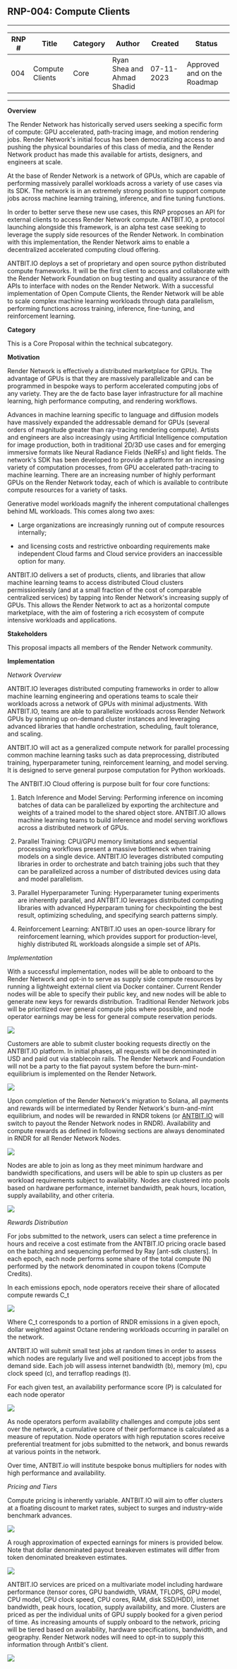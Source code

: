 ## **RNP-004: Compute Clients**

---
|RNP # |Title  |Category | Author |Created | Status |
|------|-------|---------|--------|--|--|
|004   | Compute Clients |Core |Ryan Shea and Ahmad Shadid|07-11-2023|Approved and on the Roadmap|
---

**Overview**

The Render Network has historically served users seeking a specific form
of compute: GPU accelerated, path-tracing image, and motion rendering
jobs. Render Network's initial focus has been democratizing access to
and pushing the physical boundaries of this class of media, and the
Render Network product has made this available for artists, designers,
and engineers at scale.

At the base of Render Network is a network of GPUs, which are capable of
performing massively parallel workloads across a variety of use cases
via its SDK. The network is in an extremely strong position to support
compute jobs across machine learning training, inference, and fine
tuning functions.

In order to better serve these new use cases, this RNP proposes an API
for external clients to access Render Network compute. ANTBIT.IO, a
protocol launching alongside this framework, is an alpha test case
seeking to leverage the supply side resources of the Render Network. In
combination with this implementation, the Render Network aims to enable
a decentralized accelerated computing cloud offering.

ANTBIT.IO deploys a set of proprietary and open source python
distributed compute frameworks. It will be the first client to access
and collaborate with the Render Network Foundation on bug testing and quality
assurance of the APIs to interface with nodes on the Render Network.
With a successful implementation of Open Compute Clients, the Render
Network will be able to scale complex machine learning workloads through
data parallelism, performing functions across training, inference,
fine-tuning, and reinforcement learning.

**Category**

This is a Core Proposal within the technical subcategory.

**Motivation**

Render Network is effectively a distributed marketplace for GPUs. The
advantage of GPUs is that they are massively parallelizable and can be
programmed in bespoke ways to perform accelerated computing jobs of any
variety. They are the de facto base layer infrastructure for all machine
learning, high performance computing, and rendering workflows.

Advances in machine learning specific to language and diffusion models
have massively expanded the addressable demand for GPUs (several orders
of magnitude greater than ray-tracing rendering compute). Artists and
engineers are also increasingly using Artificial Intelligence
computation for image production, both in traditional 2D/3D use cases
and for emerging immersive formats like Neural Radiance Fields (NeRFs)
and light fields. The network's SDK has been developed to provide a
platform for an increasing variety of computation processes, from GPU
accelerated path-tracing to machine learning. There are an increasing
number of highly performant GPUs on the Render Network today, each of
which is available to contribute compute resources for a variety of
tasks.

Generative model workloads magnify the inherent computational challenges
behind ML workloads. This comes along two axes:

-   Large organizations are increasingly running out of compute
    resources internally;

-   and licensing costs and restrictive onboarding requirements make
    independent Cloud farms and Cloud service providers an
    inaccessible option for many.

ANTBIT.IO delivers a set of products, clients, and libraries that allow
machine learning teams to access distributed Cloud clusters
permissionlessly (and at a small fraction of the cost of comparable
centralized services) by tapping into Render Network's increasing supply
of GPUs. This allows the Render Network to act as a horizontal compute
marketplace, with the aim of fostering a rich ecosystem of compute
intensive workloads and applications.

**Stakeholders**

This proposal impacts all members of the Render Network community.

**Implementation**

*Network Overview*

ANTBIT.IO leverages distributed computing frameworks in order to allow
machine learning engineering and operations teams to scale their
workloads across a network of GPUs with minimal adjustments. With
ANTBIT.IO, teams are able to parallelize workloads across Render Network
GPUs by spinning up on-demand cluster instances and leveraging advanced
libraries that handle orchestration, scheduling, fault tolerance, and
scaling.

ANTBIT.IO will act as a generalized compute network for parallel
processing common machine learning tasks such as data preprocessing,
distributed training, hyperparameter tuning, reinforcement learning, and
model serving. It is designed to serve general purpose computation for
Python workloads.

The ANTBIT.IO Cloud offering is purpose built for four core functions:

1.  Batch Inference and Model Serving: Performing inference on incoming
    batches of data can be parallelized by exporting the architecture
    and weights of a trained model to the shared object store.
    ANTBIT.IO allows machine learning teams to build inference and
    model serving workflows across a distributed network of GPUs.

2.  Parallel Training: CPU/GPU memory limitations and sequential
    processing workflows present a massive bottleneck when training
    models on a single device. ANTBIT.IO leverages distributed
    computing libraries in order to orchestrate and batch training
    jobs such that they can be parallelized across a number of
    distributed devices using data and model parallelism.

3.  Parallel Hyperparameter Tuning: Hyperparameter tuning experiments
    are inherently parallel, and ANTBIT.IO leverages distributed
    computing libraries with advanced Hyperparam tuning for
    checkpointing the best result, optimizing scheduling, and
    specifying search patterns simply.

4.  Reinforcement Learning: ANTBIT.IO uses an open-source library for
    reinforcement learning, which provides support for
    production-level, highly distributed RL workloads alongside a
    simple set of APIs.

*Implementation*

With a successful implementation, nodes will be able to onboard to the
Render Network and opt-in to serve as supply side compute resources by
running a lightweight external client via Docker container. Current
Render nodes will be able to specify their public key, and new nodes
will be able to generate new keys for rewards distribution. Traditional
Render Network jobs will be prioritized over general compute jobs where
possible, and node operator earnings may be less for general compute
reservation periods.

![](RNP-004/image8.png)

Customers are able to submit cluster booking requests directly on the
ANTBIT.IO platform. In initial phases, all requests will be denominated
in USD and paid out via stablecoin rails. The Render Network and
Foundation will not be a party to the fiat payout system before the
burn-mint-equilibrium is implemented on the Render Network.

![](RNP-004/image3.png)

Upon completion of the Render Network's migration to Solana, all
payments and rewards will be intermediated by Render Network's
burn-and-mint equilibrium, and nodes will be rewarded in RNDR tokens (or
[ANTBIT.IO](http://antbit.io) will switch to payout the Render Network
nodes in RNDR). Availability and compute rewards as defined in following
sections are always denominated in RNDR for all Render Network Nodes.

![](RNP-004/image4.png)

Nodes are able to join as long as they meet minimum hardware and
bandwidth specifications, and users will be able to spin up clusters as
per workload requirements subject to availability. Nodes are clustered
into pools based on hardware performance, internet bandwidth, peak
hours, location, supply availability, and other criteria.

![](RNP-004/image7.png)

*Rewards Distribution*

For jobs submitted to the network, users can select a time preference in
hours and receive a cost estimate from the ANTBIT.IO pricing oracle
based on the batching and sequencing performed by Ray \[ant-sdk
clusters\]. In each epoch, each node performs some share of the total
compute (N) performed by the network denominated in coupon tokens
(Compute Credits).

In each emissions epoch, node operators receive their share of allocated
compute rewards C_t

![](RNP-004/image1.png)

Where C_t corresponds to a portion of RNDR emissions in a given epoch,
dollar weighted against Octane rendering workloads occurring in parallel
on the network.

ANTBIT.IO will submit small test jobs at random times in order to assess
which nodes are regularly live and well positioned to accept jobs from
the demand side. Each job will assess internet bandwidth (b), memory
(m), cpu clock speed (c), and terraflop readings (t).

For each given test, an availability performance score (P) is calculated
for each node operator

![](RNP-004/image2.png)

As node operators perform availability challenges and compute jobs sent
over the network, a cumulative score of their performance is calculated
as a measure of reputation. Node operators with high reputation scores
receive preferential treatment for jobs submitted to the network, and
bonus rewards at various points in the network.

Over time, ANTBIT.io will institute bespoke bonus multipliers for nodes
with high performance and availability.

*Pricing and Tiers*

Compute pricing is inherently variable. ANTBIT.IO will aim to offer
clusters at a floating discount to market rates, subject to surges and
industry-wide benchmark advances.

![](RNP-004/image8.png)

A rough approximation of expected earnings for miners is provided below.
Note that dollar denominated payout breakeven estimates will differ from
token denominated breakeven estimates.

![](RNP-004/image6.png)

ANTBIT.IO services are priced on a multivariate model including hardware
performance (tensor cores, GPU bandwidth, VRAM, TFLOPS, GPU model, CPU
model, CPU clock speed, CPU cores, RAM, disk SSD/HDD), internet
bandwidth, peak hours, location, supply availability, and more. Clusters
are priced as per the individual units of GPU supply booked for a given
period of time. As increasing amounts of supply onboard to the network,
pricing will be tiered based on availability, hardware specifications,
bandwidth, and geography. Render Network nodes will need to opt-in to
supply this information through Antbit's client.

![](RNP-004/image5.png)
